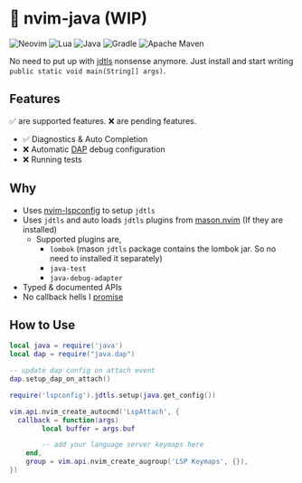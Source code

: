 # :construction: nvim-java (WIP)

![Neovim](https://img.shields.io/badge/NeoVim-%2357A143.svg?&style=for-the-badge&logo=neovim&logoColor=white)
![Lua](https://img.shields.io/badge/lua-%232C2D72.svg?style=for-the-badge&logo=lua&logoColor=white)
![Java](https://img.shields.io/badge/java-%23ED8B00.svg?style=for-the-badge&logo=openjdk&logoColor=white)
![Gradle](https://img.shields.io/badge/Gradle-02303A.svg?style=for-the-badge&logo=Gradle&logoColor=white)
![Apache Maven](https://img.shields.io/badge/Apache%20Maven-C71A36?style=for-the-badge&logo=Apache%20Maven&logoColor=white)

No need to put up with [jdtls](https://github.com/eclipse-jdtls/eclipse.jdt.ls) nonsense anymore.
Just install and start writing `public static void main(String[] args)`.

## Features

:white_check_mark: are supported features. :x: are pending features.

- :white_check_mark: Diagnostics & Auto Completion
- :x: Automatic [DAP](https://github.com/mfussenegger/nvim-dap) debug configuration
- :x: Running tests

## Why

- Uses [nvim-lspconfig]() to setup `jdtls`
- Uses `jdtls` and auto loads `jdtls` plugins from [mason.nvim](https://github.com/williamboman/mason.nvim) (If they are installed)
  - Supported plugins are,
    - `lombok` (mason `jdtls` package contains the lombok jar. So no need to installed it separately)
    - `java-test`
    - `java-debug-adapter`
- Typed & documented APIs
- No callback hells I [promise](https://github.com/pyericz/promise-lua)

## How to Use

```lua
local java = require('java')
local dap = require("java.dap")

-- update dap config on attach event
dap.setup_dap_on_attach()

require('lspconfig').jdtls.setup(java.get_config())

vim.api.nvim_create_autocmd('LspAttach', {
  callback = function(args)
		local buffer = args.buf

		-- add your language server keymaps here
	end,
	group = vim.api.nvim_create_augroup('LSP Keymaps', {}),
})
```
